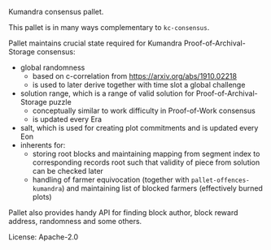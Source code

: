 Kumandra consensus pallet.

This pallet is in many ways complementary to `kc-consensus`.

Pallet maintains crucial state required for Kumandra Proof-of-Archival-Storage consensus:
* global randomness
  * based on c-correlation from <https://arxiv.org/abs/1910.02218>
  * is used to later derive together with time slot a global challenge
* solution range, which is a range of valid solution for Proof-of-Archival-Storage puzzle
  * conceptually similar to work difficulty in Proof-of-Work consensus
  * is updated every Era
* salt, which is used for creating plot commitments and is updated every Eon
* inherents for:
  * storing root blocks and maintaining mapping from segment index to corresponding records root such that validity of
    piece from solution can be checked later
  * handling of farmer equivocation (together with `pallet-offences-kumandra`) and maintaining list of blocked farmers
    (effectively burned plots)

Pallet also provides handy API for finding block author, block reward address, randomness and some others.

License: Apache-2.0
